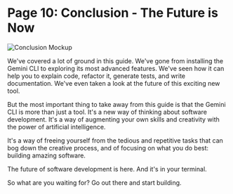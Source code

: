 # Page 10: Conclusion - The Future is Now

![Conclusion Mockup](gemini_cli_conclusion.png)

We've covered a lot of ground in this guide. We've gone from installing the Gemini CLI to exploring its most advanced features. We've seen how it can help you to explain code, refactor it, generate tests, and write documentation. We've even taken a look at the future of this exciting new tool.

But the most important thing to take away from this guide is that the Gemini CLI is more than just a tool. It's a new way of thinking about software development. It's a way of augmenting your own skills and creativity with the power of artificial intelligence.

It's a way of freeing yourself from the tedious and repetitive tasks that can bog down the creative process, and of focusing on what you do best: building amazing software.

The future of software development is here. And it's in your terminal.

So what are you waiting for? Go out there and start building.
